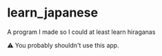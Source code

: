 # learn_japanese
A program I made so I could at least learn hiraganas

:warning: You probably shouldn't use this app.